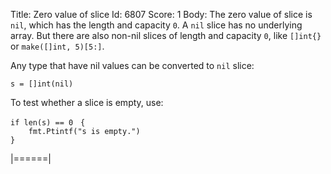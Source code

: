 Title: Zero value of slice
Id: 6807
Score: 1
Body:
The zero value of slice is `nil`, which has the length and capacity `0`. A `nil` slice has no underlying array. But there are also non-nil slices of length and capacity `0`, like `[]int{}` or `make([]int, 5)[5:]`.

Any type that have nil values can be converted to `nil` slice:

    s = []int(nil)

To test whether a slice is empty, use:

    if len(s) == 0　{
        fmt.Ptintf("s is empty.")
    }

|======|
